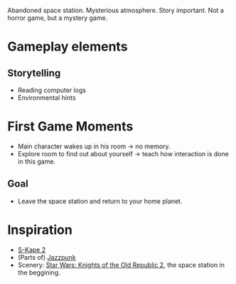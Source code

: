 Abandoned space station. Mysterious atmosphere. Story important.
Not a horror game, but a mystery game.

# Gameplay elements

## Storytelling
* Reading computer logs
* Environmental hints

# First Game Moments

* Main character wakes up in his room -> no memory.
* Explore room to find out about yourself -> teach how interaction is done in this game.

## Goal

* Leave the space station and return to your home planet.

# Inspiration

* [S-Kape 2](http://www.kongregate.com/games/AngryCow/s-kape-2)
* (Parts of) [Jazzpunk](https://en.wikipedia.org/wiki/Jazzpunk)
* Scenery: [Star Wars: Knights of the Old Republic 2](https://en.wikipedia.org/wiki/Star_Wars:_Knights_of_the_Old_Republic), the space station in the beggining.
